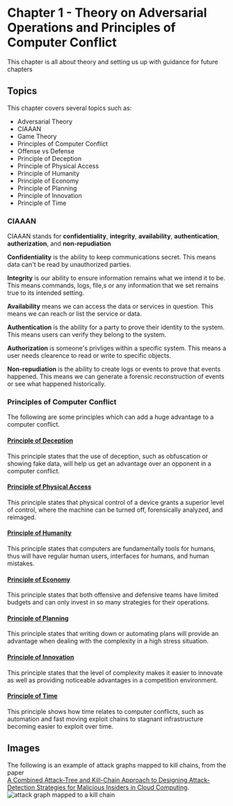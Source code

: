 # Chapter 1 - Theory on Adversarial Operations and Principles of Computer Conflict
This chapter is all about theory and setting us up with guidance for future chapters

## Topics

This chapter covers several topics such as:

- Adversarial Theory
- CIAAAN
- Game Theory
- Principles of Computer Conflict
- Offense vs Defense
- Principle of Deception
- Principle of Physical Access
- Principle of Humanity
- Principle of Economy
- Principle of Planning
- Principle of Innovation
- Principle of Time

### CIAAAN

CIAAAN stands for **confidentiality**, **integrity**, **availability**, **authentication**, **autherization**, and **non-repudiation**


**Confidentiality** is the ability to keep communications secret. This means data can't be read by unauthorized parties.


**Integrity** is our ability to ensure information remains what we intend it to be. This means commands, logs, file,s or any information that we set remains true to its intended setting.


**Availability** means we can access the data or services in question. This means we can reach or list the service or data.


**Authentication** is the ability for a party to prove their identity to the system. This means users can verify they belong to the system.


**Authorization** is someone's privliges within a specific system. This means a user needs clearence to read or write to specific objects.


**Non-repudiation** is the ability to create logs or events to prove that events happened. This means we can generate a forensic reconstruction of events or see what happened historically. 


### Principles of Computer Conflict

The following are some principles which can add a huge advantage to a computer conflict.


#### <u>**Principle of Deception**</u>
This principle states that the use of deception, such as obfuscation or showing fake data, will help us get an advantage over an opponent in a computer conflict.


#### <u>**Principle of Physical Access**</u>
This principle states that physical control of a device grants a superior level of control, where the machine can be turned off, forensically analyzed, and reimaged.


#### <u>**Principle of Humanity**</u>
This principle states that computers are fundamentally tools for humans, thus will have regular human users, interfaces for humans, and human mistakes.


#### <u>**Principle of Economy**</u>
This principle states that both offensive and defensive teams have limited budgets and can only invest in so many strategies for their operations.


#### <u>**Principle of Planning**</u>
This principle states that writing down or automating plans will provide an advantage when dealing with the complexity in a high stress situation.


#### <u>**Principle of Innovation**</u>
This principle states that the level of complexity makes it easier to innovate as well as providing noticeable advantages in a competition environment.


#### <u>**Principle of Time**</u>
This principle shows how time relates to computer conflicts, such as automation and fast moving exploit chains to stagnant infrastructure becoming easier to exploit over time.  


## Images
The following is an example of attack graphs mapped to kill chains, from the paper <br />
[A Combined Attack-Tree and Kill-Chain Approach to Designing Attack-Detection Strategies for Malicious Insiders in Cloud Computing](https://www.c-mric.com/wp-content/uploads/2019/06/Adrian_CyberScience2019.pdf).
![attack graph mapped to a kill chain](https://raw.githubusercontent.com/ahhh/Cybersecurity-Tradecraft/main/Chapter1/Chap1.example.PNG)
